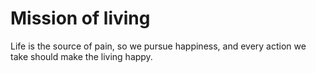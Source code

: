 # Mission of living

Life is the source of pain, so we pursue happiness, and every action we take should make the living happy.
